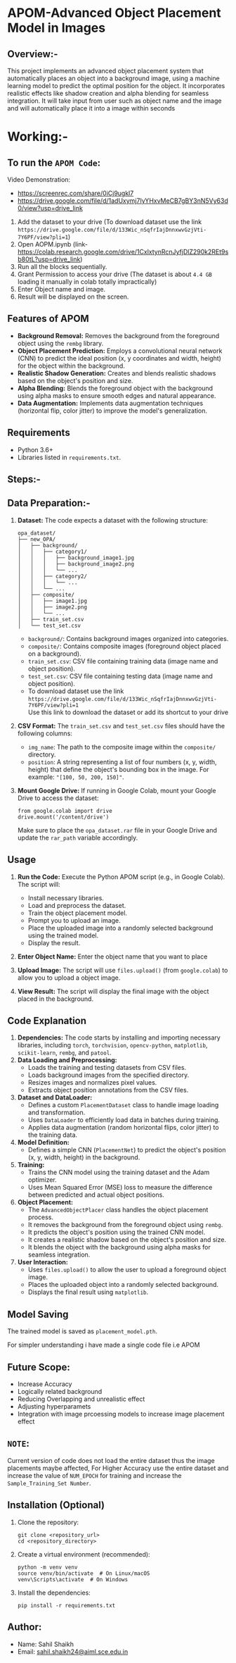 # APOM-Advanced Object Placement Model in Images

## Overview:-

This project implements an advanced object placement system that automatically places an object into a background image, using a machine learning model to predict the optimal position for the object. It incorporates realistic effects like shadow creation and alpha blending for seamless integration.
It will take input from user such as object name and the image and will automatically place it into a image within seconds 

# Working:-
## To run the `APOM Code`:
Video Demonstration: 
* https://screenrec.com/share/0iCj9ugkl7
* https://drive.google.com/file/d/1adUxymj7IyYHxvMeCB7gBY3nN5Vy63d0/view?usp=drive_link
  
1) Add the dataset to your drive (To download dataset use the link `https://drive.google.com/file/d/133Wic_nSqfrIajDnnxwvGzjVti-7Y6PF/view?pli=1`)
2) Open AOPM.ipynb (link- https://colab.research.google.com/drive/1CxlxtynRcnJyfjDlZ290k2REt9sb80tL?usp=drive_link)
3) Run all the blocks sequentially.
4) Grant Permission to access your drive (The dataset is about `4.4 GB` loading it manually in colab totally impractically)
5) Enter Object name and image.
6) Result will be displayed on the screen.

   
## Features of APOM

*   **Background Removal:** Removes the background from the foreground object using the `rembg` library.
*   **Object Placement Prediction:**  Employs a convolutional neural network (CNN) to predict the ideal position (x, y coordinates and width, height) for the object within the background.
*   **Realistic Shadow Generation:** Creates and blends realistic shadows based on the object's position and size.
*   **Alpha Blending:**  Blends the foreground object with the background using alpha masks to ensure smooth edges and natural appearance.
*   **Data Augmentation:** Implements data augmentation techniques (horizontal flip, color jitter) to improve the model's generalization.

## Requirements

*   Python 3.6+
*   Libraries listed in `requirements.txt`.


## Steps:-
## Data Preparation:-
1.  **Dataset:** The code expects a dataset with the following structure:
    ```
    opa_dataset/
    ├── new_OPA/
    │   ├── background/
    │   │   ├── category1/
    │   │   │   ├── background_image1.jpg
    │   │   │   ├── background_image2.png
    │   │   │   └── ...
    │   │   ├── category2/
    │   │   │   └── ...
    │   │   └── ...
    │   ├── composite/
    │   │   ├── image1.jpg
    │   │   ├── image2.png
    │   │   └── ...
    │   ├── train_set.csv
    │   └── test_set.csv
    ```
    *   `background/`: Contains background images organized into categories.
    *   `composite/`: Contains composite images (foreground object placed on a background).
    *   `train_set.csv`: CSV file containing training data (image name and object position).
    *   `test_set.csv`: CSV file containing testing data (image name and object position).
    *   To download dataset use the link `https://drive.google.com/file/d/133Wic_nSqfrIajDnnxwvGzjVti-7Y6PF/view?pli=1`
   <br>Use this link to download the dataset or add its shortcut to your drive

3.  **CSV Format:** The `train_set.csv` and `test_set.csv` files should have the following columns:

    *   `img_name`:  The path to the composite image within the `composite/` directory.
    *   `position`: A string representing a list of four numbers (x, y, width, height) that define the object's bounding box in the image.  For example: `"[100, 50, 200, 150]"`.

4.  **Mount Google Drive:**  If running in Google Colab, mount your Google Drive to access the dataset:
    ```
    from google.colab import drive
    drive.mount('/content/drive')
    ```
    Make sure to place the `opa_dataset.rar` file in your Google Drive and update the `rar_path` variable accordingly.


## Usage

1.  **Run the Code:** Execute the Python APOM script (e.g., in Google Colab).  The script will:

    *   Install necessary libraries.
    *   Load and preprocess the dataset.
    *   Train the object placement model.
    *   Prompt you to upload an image.
    *   Place the uploaded image into a randomly selected background using the trained model.
    *   Display the result.
      
2.  **Enter Object Name:** Enter the object name that you want to place
3.  **Upload Image:**  The script will use `files.upload()` (from `google.colab`) to allow you to upload a object image.
4.  **View Result:** The script will display the final image with the object placed in the background.

## Code Explanation

1.  **Dependencies:** The code starts by installing and importing necessary libraries, including `torch`, `torchvision`, `opencv-python`, `matplotlib`, `scikit-learn`, `rembg`, and `patool`.
2.  **Data Loading and Preprocessing:**
    *   Loads the training and testing datasets from CSV files.
    *   Loads background images from the specified directory.
    *   Resizes images and normalizes pixel values.
    *   Extracts object position annotations from the CSV files.
3.  **Dataset and DataLoader:**
    *   Defines a custom `PlacementDataset` class to handle image loading and transformation.
    *   Uses `DataLoader` to efficiently load data in batches during training.
    *   Applies data augmentation (random horizontal flips, color jitter) to the training data.
4.  **Model Definition:**
    *   Defines a simple CNN (`PlacementNet`) to predict the object's position (x, y, width, height) in the background.
5.  **Training:**
    *   Trains the CNN model using the training dataset and the Adam optimizer.
    *   Uses Mean Squared Error (MSE) loss to measure the difference between predicted and actual object positions.
6.  **Object Placement:**
    *   The `AdvancedObjectPlacer` class handles the object placement process.
    *   It removes the background from the foreground object using `rembg`.
    *   It predicts the object's position using the trained CNN model.
    *   It creates a realistic shadow based on the object's position and size.
    *   It blends the object with the background using alpha masks for seamless integration.
7.  **User Interaction:**
    *   Uses `files.upload()` to allow the user to upload a foreground object image.
    *   Places the uploaded object into a randomly selected background.
    *   Displays the final result using `matplotlib`.

## Model Saving
The trained model is saved as `placement_model.pth`.

For simpler understanding i have made a single code file i.e APOM
## Future Scope:
* Increase Accuracy
* Logically related background
* Reducing Overlapping and unrealistic effect
* Adjusting hyperparamets
* Integration with image prcoessing models to increase image placement effect

  
## `NOTE`: 
Current version of code does not load the entire dataset thus the image placements maybe affected, For Higher Accuracy use the entire dataset and increase the value of `NUM_EPOCH` for training and increase the `Sample_Training_Set Number`.

## Installation (Optional)
1.  Clone the repository:

    ```
    git clone <repository_url>
    cd <repository_directory>
    ```
2.  Create a virtual environment (recommended):
    ```
    python -m venv venv
    source venv/bin/activate  # On Linux/macOS
    venv\Scripts\activate  # On Windows
    ```
3.  Install the dependencies:
    ```
    pip install -r requirements.txt
    ```

   
## Author:
* Name: Sahil Shaikh
* Email: sahil.shaikh24@aiml.sce.edu.in
